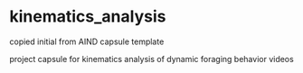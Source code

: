 # kinematics_analysis

copied initial from AIND capsule template

project capsule for kinematics analysis of dynamic foraging behavior videos 
